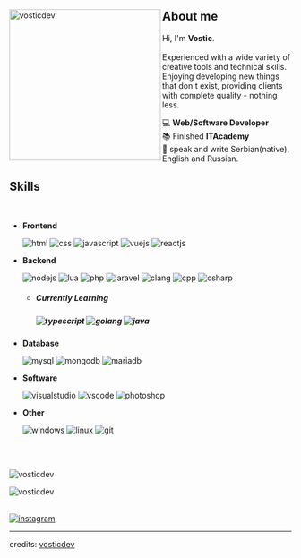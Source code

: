<div>

<img align="left" width="270" alt="vosticdev" src="https://i.ibb.co/ZLbYS41/ss.png"/>

<h2>About me</h2>
  
Hi, I'm **Vostic**.
<br><br>
Experienced with a wide variety of creative tools and technical skills.
<br>
Enjoying developing new things that don't exist, providing clients with complete quality - nothing less.

💻 **Web/Software Developer**
<br>
📚 Finished **ITAcademy**
<br>
📝 speak and write Serbian(native), English and Russian.
<br>

<h2>Skills</h2>

<br>

- **Frontend**

  <img src = "https://img.shields.io/static/v1?style=for-the-badge&message=HTML5&color=E34F26&logo=HTML5&logoColor=FFFFFF&label=" alt = "html" />
  <img src = "https://img.shields.io/static/v1?style=for-the-badge&message=CSS3&color=1572B6&logo=CSS3&logoColor=FFFFFF&label=" alt = "css" />
  <img src = "https://img.shields.io/static/v1?style=for-the-badge&message=JavaScript&color=222222&logo=JavaScript&logoColor=F7DF1E&label=" alt = "javascript" />
  <img src = "https://img.shields.io/static/v1?style=for-the-badge&message=Vue.js&color=222222&logo=Vue.js&logoColor=4FC08D&label=" alt = "vuejs" />
  <img src = "https://img.shields.io/static/v1?style=for-the-badge&message=React&color=222222&logo=React&logoColor=61DAFB&label=" alt = "reactjs" />

- **Backend**

  <img src = "https://img.shields.io/static/v1?style=for-the-badge&message=Node.js&color=339933&logo=Node.js&logoColor=FFFFFF&label=" alt = "nodejs" />
  <img src = "https://img.shields.io/static/v1?style=for-the-badge&message=Lua&color=2C2D72&logo=Lua&logoColor=FFFFFF&label=" alt = "lua" />
  <img src = "https://img.shields.io/static/v1?style=for-the-badge&message=PHP&color=777BB4&logo=PHP&logoColor=FFFFFF&label=" alt = "php" />
  <img src = "https://img.shields.io/static/v1?style=for-the-badge&message=Laravel&color=FF2D20&logo=Laravel&logoColor=FFFFFF&label=" alt = "laravel" />
  <img src = "https://img.shields.io/static/v1?style=for-the-badge&message=C&color=222222&logo=C&logoColor=A8B9CC&label=" alt = "clang" />
  <img src = "https://img.shields.io/static/v1?style=for-the-badge&message=C%2B%2B&color=00599C&logo=C%2B%2B&logoColor=FFFFFF&label=" alt = "cpp" />
  <img src = "https://img.shields.io/static/v1?style=for-the-badge&message=C+Sharp&color=239120&logo=C+Sharp&logoColor=FFFFFF&label=" alt = "csharp" />

  - <h5>Currently Learning<h5>
    <img src = "https://img.shields.io/static/v1?style=for-the-badge&message=TypeScript&color=3178C6&logo=TypeScript&logoColor=FFFFFF&label=" alt = "typescript" />
    <img src = "https://img.shields.io/badge/go-%2300ADD8.svg?style=for-the-badge&logo=go&logoColor=white" alt = "golang" />
    <img src = "https://img.shields.io/badge/java-%23ED8B00.svg?style=for-the-badge&logo=openjdk&logoColor=white" alt = "java" />

- **Database**

  <img src = "https://img.shields.io/static/v1?style=for-the-badge&message=MySQL&color=4479A1&logo=MySQL&logoColor=FFFFFF&label=" alt = "mysql" />
  <img src = "https://img.shields.io/static/v1?style=for-the-badge&message=MongoDB&color=47A248&logo=MongoDB&logoColor=FFFFFF&label=" alt = "mongodb" />
  <img src = "https://img.shields.io/static/v1?style=for-the-badge&message=MariaDB&color=003545&logo=MariaDB&logoColor=FFFFFF&label=" alt = "mariadb" />

- **Software**

  <img src = "https://img.shields.io/static/v1?style=for-the-badge&message=Visual+Studio&color=5C2D91&logo=Visual+Studio&logoColor=FFFFFF&label=" alt = "visualstudio" />
  <img src = "https://img.shields.io/static/v1?style=for-the-badge&message=Visual+Studio+Code&color=007ACC&logo=Visual+Studio+Code&logoColor=FFFFFF&label=" alt = "vscode" />
  <img src = "https://img.shields.io/static/v1?style=for-the-badge&message=Adobe+Photoshop&color=31A8FF&logo=Adobe+Photoshop&logoColor=FFFFFF&label=" alt = "photoshop" />

- **Other**

  <img src = "https://img.shields.io/static/v1?style=for-the-badge&message=Windows&color=0078D6&logo=Windows&logoColor=FFFFFF&label=" alt = "windows" />
  <img src = "https://img.shields.io/static/v1?style=for-the-badge&message=Linux&color=222222&logo=Linux&logoColor=FCC624&label=" alt = "linux" />
  <img src = "https://img.shields.io/static/v1?style=for-the-badge&message=Git&color=F05032&logo=Git&logoColor=FFFFFF&label=" alt = "git" />

</br></br>

<p><img align="center" src="https://github-readme-stats.vercel.app/api/top-langs?username=vosticdev&show_icons=true&locale=en&layout=compact&theme=radical" alt="vosticdev" /></p> 

<p><img align="left" src="https://github-readme-streak-stats.herokuapp.com/?user=vosticdev&&theme=radical" alt="vosticdev" /></p>

</br></br>

<a href="https://www.instagram.com/_vostic/"><img src="https://img.shields.io/static/v1?style=for-the-badge&message=Instagram&color=E4405F&logo=Instagram&logoColor=FFFFFF&label=" alt="instagram"></a>

</div>

------
credits: [vosticdev](https://github.com/vosticdev)
